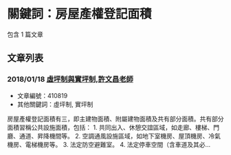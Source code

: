 # 關鍵詞：房屋產權登記面積

包含 1 篇文章

## 文章列表

### 2018/01/18 [虛坪制與實坪制,許文昌老師](../../articles/410819_%E8%99%9B%E5%9D%AA%E5%88%B6%E8%88%87%E5%AF%A6%E5%9D%AA%E5%88%B6%2C%E8%A8%B1%E6%96%87%E6%98%8C%E8%80%81%E5%B8%AB.md)
- 文章編號：410819
- 其他關鍵詞：虛坪制, 實坪制

房屋產權登記面積有三，即主建物面積、附屬建物面積及共有部分面積。共有部分面積習稱公共設施面積，包括： 1. 共同出入、休憩交誼區域，如走廊、樓梯、門廳、通道、昇降機間等。 2. 空調通風設施區域，如地下室機房、屋頂機房、冷氣機房、電梯機房等。 3. 法定防空避難室。 4. 法定停車空間（含車道及其必...
